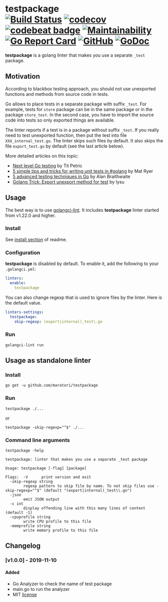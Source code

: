 # testpackage <br> [![Build Status](https://travis-ci.com/maratori/testpackage.svg?branch=master)](https://travis-ci.com/maratori/testpackage) [![codecov](https://codecov.io/gh/maratori/testpackage/branch/master/graph/badge.svg)](https://codecov.io/gh/maratori/testpackage) [![codebeat badge](https://codebeat.co/badges/9c74d700-ebf8-4b76-8405-1950874576c4)](https://codebeat.co/projects/github-com-maratori-testpackage-master) [![Maintainability](https://api.codeclimate.com/v1/badges/bf753d7560c8e4aa5cf0/maintainability)](https://codeclimate.com/github/maratori/testpackage/maintainability) [![Go Report Card](https://goreportcard.com/badge/github.com/maratori/testpackage)](https://goreportcard.com/report/github.com/maratori/testpackage) [![GitHub](https://img.shields.io/github/license/maratori/testpackage.svg)](LICENSE) [![GoDoc](https://godoc.org/github.com/maratori/testpackage?status.svg)](http://godoc.org/github.com/maratori/testpackage)

**testpackage** is a golang linter that makes you use a separate `_test` package.

## Motivation

According to blackbox testing approach, you should not use unexported functions and methods from source code in tests.

Go allows to place tests in a separate package with suffix `_test`.
For example, tests for `store` package can be in the same package or in the package `store_test`.
In the second case, you have to import the source code into tests so only exported things are available.

The linter reports if a test is in a package without suffix `_test`.
If you really need to test unexported function, then put the test into file `XXX_internal_test.go`.
The linter skips such files by default.
It also skips the file `export_test.go` by default (see the last article below).

More detailed articles on this topic:
 * [Next level Go testing](https://scene-si.org/2019/04/15/next-level-go-testing#public-vs-private-tests-apis) by Tit Petric
 * [5 simple tips and tricks for writing unit tests in #golang](https://medium.com/@matryer/5-simple-tips-and-tricks-for-writing-unit-tests-in-golang-619653f90742) by Mat Ryer
 * [5 advanced testing techniques in Go](https://segment.com/blog/5-advanced-testing-techniques-in-go/#use-a-separate-test-package) by Alan Braithwaite
 * [Golang Trick: Export unexport method for test](https://medium.com/@robiplus/golang-trick-export-for-test-aa16cbd7b8cd) by lysu

## Usage

The best way is to use [golangci-lint](https://github.com/golangci/golangci-lint).
It includes **testpackage** linter started from v1.22.0 and higher.

### Install
See [install section](https://github.com/golangci/golangci-lint#install) of readme.

### Configuration
**testpackage** is disabled by default. To enable it, add the following to your `.golangci.yml`:
```yaml
linters:
  enable:
    testpackage
```

You can also change regexp that is used to ignore files by the linter. Here is the default value.
```yaml
linters-settings:
  testpackage:
    skip-regexp: (export|internal)_test\.go
```

### Run
```shell script
golangci-lint run
```


## Usage as standalone linter

### Install
```shell script
go get -u github.com/maratori/testpackage
```

### Run
```shell script
testpackage ./...
```
or
```shell script
testpackage -skip-regexp="^$" ./...
```

### Command line arguments
```shell script
testpackage -help
```
```
testpackage: linter that makes you use a separate _test package

Usage: testpackage [-flag] [package]

Flags:  -V      print version and exit
  -skip-regexp string
        regexp pattern to skip file by name. To not skip files use -skip-regexp="^$" (default "(export|internal)_test\\.go")
  -json
        emit JSON output
  -c int
        display offending line with this many lines of context (default -1)
  -cpuprofile string
        write CPU profile to this file
  -memprofile string
        write memory profile to this file
```


## Changelog

### [v1.0.0] - 2019-11-10

#### Added
* Go Analyzer to check the name of test package
* main.go to run the analyzer
* MIT [license](LICENSE)
